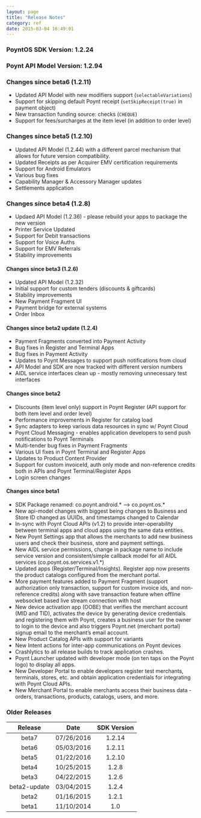 ```yaml
---
layout: page
title: "Release Notes"
category: ref
date: 2015-03-04 16:49:01
---
```



### PoyntOS SDK Version: 1.2.24
### Poynt API Model Version: 1.2.94

### Changes since beta6 (1.2.11)
* Updated API Model with new modifiers support (`selectableVariations`)
* Support for skipping default Poynt receipt (`setSkipReceipt(true)` in payment object)
* New transaction funding source: checks (`CHEQUE`)
* Support for fees/surcharges at the item level (in addition to order level)

### Changes since beta5 (1.2.10)
* Updated API Model (1.2.44) with a different parcel mechanism that allows for future version compatibility.
* Updated Receipts as per Acquirer EMV certification requirements
* Support for Android Emulators
* Various bug fixes
* Capability Manager & Accessory Manager updates
* Settlements application

### Changes since beta4 (1.2.8)
* Updaed API Model (1.2.36) - please rebuild your apps to package the new version
* Printer Service Updated
* Support for Debit transactions
* Support for Voice Auths
* Support for EMV Referrals
* Stability improvements

#### Changes since beta3 (1.2.6)
* Updated API Model (1.2.32)
* Initial support for custom tenders (discounts & giftcards)
* Stability improvements
* New Payment Fragment UI
* Payment bridge for external systems
* Order Inbox

#### Changes since beta2 update (1.2.4)
* Payment Fragments converted into Payment Activity
* Bug fixes in Register and Terminal Apps
* Bug fixes in Payment Activity
* Updates to Poynt Messages to support push notifications from cloud
* API Model and SDK are now tracked with different version numbers
* AIDL service interfaces clean up - mostly removing unnecessary test interfaces

#### Changes since beta2

* Discounts (item level only) support in Poynt Register (API support for both item level and order level)
* Performance improvements in Register for catalog load
* Sync adapters to keep various data resources in sync w/ Poynt Cloud
* Poynt Cloud Messaging - enables application developers to send push notifications to Poynt Terminals
* Multi-tender bug fixes in Payment Fragments
* Various UI fixes in Poynt Terminal and Register Apps
* Updates to Product Content Provider
* Support for custom invoiceId, auth only mode and non-reference credits both in APIs and Poynt Terminal/Register Apps
* Login screen changes


#### Changes since beta1

* SDK Package renamed: co.poynt.android.* —> co.poynt.os.*
* New api-model changes with biggest being changes to Business and Store ID changed as UUIDs, and timestamps changed to Calendar
* In-sync with Poynt Cloud APIs (v1.2) to provide inter-operability between terminal apps and cloud apps using the same data entities.
* New Poynt Settings app that allows the merchants to add new business users and check their business, store and payment settings.
* New AIDL service permissions, change in package name to include service version and consistent/simple callback model for all AIDL services (co.poynt.os.services.v1.*)
* Updated apps (Register/Terminal/Insights). Register app now presents the product catalogs configured from the merchant portal.
* More payment features added to Payment Fragment (support authorization only transaction, support for custom invoice ids, and non-reference credits) along with save transaction feature when offline
websocket based live stream connection with host
* New device activation app (OOBE) that verifies the merchant account (MID and TID), activates the device by generating device credentials and registering them with Poynt, creates a business user for the owner to login to the device and also triggers Poynt.net (merchant portal) signup email to the merchant’s email account.
* New Product Catalog APIs with support for variants
* New Intent actions for inter-app communications on Poynt devices
* Crashlytics to all release builds to track application crashes.
* Poynt Launcher updated with developer mode (on ten taps on the Poynt logo) to display all apps.
* New Developer Portal to enable developers register test merchants, terminals, stores, etc. and obtain application credentials for integrating with Poynt Cloud APIs.
* New Merchant Portal to enable merchants access their business data - orders, transactions, products, catalogs, users, and more.

### Older Releases

| Release  | Date       | SDK Version |
|:--------:|:----------:|:-----------:|
| beta7    | 07/26/2016 | 1.2.14 |
| beta6    | 05/03/2016 | 1.2.11 |
| beta5    | 01/22/2016 | 1.2.10 |
| beta4    | 10/25/2015 | 1.2.8 |
| beta3    | 04/22/2015 | 1.2.6 |
| beta2-update| 03/04/2015| 1.2.4 |
| beta2    | 01/16/2015 | 1.2.1 |
| beta1    | 11/10/2014 | 1.0 |
